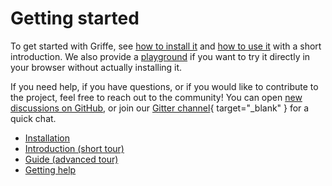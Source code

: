 # Getting started

To get started with Griffe, see [how to install it](installation.md) and [how to use it](introduction.md) with a short introduction. We also provide a [playground](playground.md) if you want to try it directly in your browser without actually installing it.

If you need help, if you have questions, or if you would like to contribute to the project, feel free to reach out to the community! You can open [new discussions on GitHub](https://github.com/mkdocstrings/griffe/discussions), or join our [Gitter channel](https://app.gitter.im/#/room/#mkdocstrings_griffe:gitter.im){ target="_blank" } for a quick chat.

- [Installation](installation.md)
- [Introduction (short tour)](introduction.md)
- [Guide (advanced tour)](guide.md)
- [Getting help](getting-help.md)
